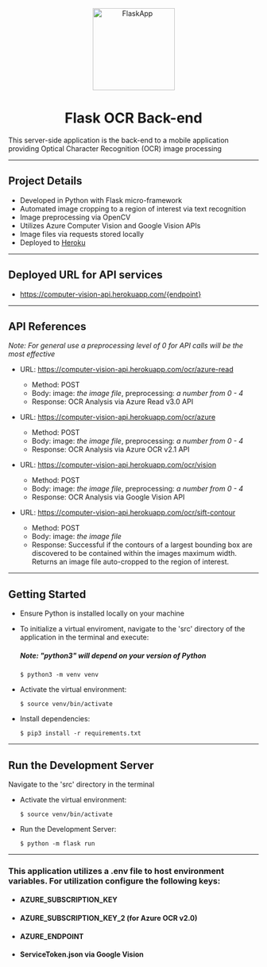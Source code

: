<div align="center" markdown="1">

<img src="https://www.educative.io/api/page/6196871006519296/image/download/6316021754363904" height="165" alt="FlaskApp">

<br/>

# Flask OCR Back-end

</div>

This server-side application is the back-end to a mobile application providing Optical Character Recognition (OCR) image processing

---

## Project Details

- Developed in Python with Flask micro-framework
- Automated image cropping to a region of interest via text recognition
- Image preprocessing via OpenCV
- Utilizes Azure Computer Vision and Google Vision APIs
- Image files via requests stored locally
- Deployed to [Heroku](https://www.heroku.com/)

---

## Deployed URL for API services

- https://computer-vision-api.herokuapp.com/{endpoint}

---

## API References

_Note: For general use a preprocessing level of 0 for API calls will be the most effective_

- URL: https://computer-vision-api.herokuapp.com/ocr/azure-read

  - Method: POST
  - Body: image: _the image file_, preprocessing: _a number from 0 - 4_
  - Response: OCR Analysis via Azure Read v3.0 API

- URL: https://computer-vision-api.herokuapp.com/ocr/azure

  - Method: POST
  - Body: image: _the image file_, preprocessing: _a number from 0 - 4_
  - Response: OCR Analysis via Azure OCR v2.1 API

- URL: https://computer-vision-api.herokuapp.com/ocr/vision

  - Method: POST
  - Body: image: _the image file_, preprocessing: _a number from 0 - 4_
  - Response: OCR Analysis via Google Vision API

- URL: https://computer-vision-api.herokuapp.com/ocr/sift-contour

  - Method: POST
  - Body: image: _the image file_
  - Response: Successful if the contours of a largest bounding box are discovered to be contained within the images maximum width. Returns an image file auto-cropped to the region of interest.

---

## Getting Started

- Ensure Python is installed locally on your machine
- To initialize a virtual enviroment, navigate to the 'src' directory of the application in the terminal and execute:

  ##### _Note: "python3" will depend on your version of Python_

  ```
  $ python3 -m venv venv
  ```

- Activate the virtual environment:

  ```
  $ source venv/bin/activate
  ```

- Install dependencies:

  ```
  $ pip3 install -r requirements.txt
  ```

---

## Run the Development Server

Navigate to the 'src' directory in the terminal

- Activate the virtual environment:

  ```
  $ source venv/bin/activate
  ```

- Run the Development Server:

  ```
  $ python -m flask run
  ```

---

### This application utilizes a .env file to host environment variables. For utilization configure the following keys:

- #### AZURE_SUBSCRIPTION_KEY
- #### AZURE_SUBSCRIPTION_KEY_2 (for Azure OCR v2.0)
- #### AZURE_ENDPOINT
- #### ServiceToken.json via Google Vision
